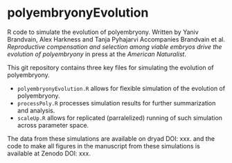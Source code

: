 # polyembryonyEvolution

R code to simulate the evolution of polyembryony. 
Written by Yaniv Brandvain, Alex Harkness and Tanja Pyhajarvi
Accompanies Brandvain et al. *Reproductive compensation and selection among viable embryos drive the evolution of polyembryony* in press at the *American Naturalist*.

This git repository contains three key files for simulating the evolution of polyembryony.    
- `polyembryonyEvolution.R` allows for flexible simulation of the evolution of polyembryony.  
-  `processPoly.R` processes simulation results for further summarization and analysis.  
- `scaleUp.R` allows for replicated (parralelized) running of such simulation across parameter space.   

The data from these simulations are available on dryad DOI: xxx. and the code to make all figures in the manuscript from these simulations is available at Zenodo DOI: xxx.
